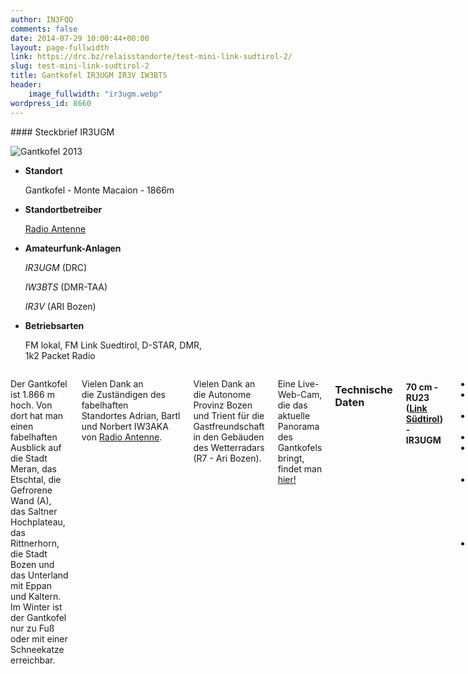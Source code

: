 ```yaml
---
author: IN3FQQ
comments: false
date: 2014-07-29 10:00:44+00:00
layout: page-fullwidth
link: https://drc.bz/relaisstandorte/test-mini-link-sudtirol-2/
slug: test-mini-link-sudtirol-2
title: Gantkofel IR3UGM IR3V IW3BTS
header:
    image_fullwidth: "ir3ugm.webp"
wordpress_id: 8660
---
```



<div class="row">
<div class="medium-4 medium-push-8 columns" markdown="1">
<div class="panel radius" markdown="1">
#### Steckbrief IR3UGM

![Gantkofel 2013](https://drc.bz/wp-content/uploads/2013/10/Gantkofel-2013.jpg)
- **Standort**

    Gantkofel - Monte Macaion - 1866m

- **Standortbetreiber**

    [Radio Antenne](http://www.dieantenne.it)
    
- **Amateurfunk-Anlagen**

    *IR3UGM* (DRC)
    
    *IW3BTS* (DMR-TAA)
    
    *IR3V* (ARI Bozen)
    
- **Betriebsarten**

    FM lokal,
    FM Link Suedtirol,
    D-STAR,
    DMR,   
    1k2 Packet Radio

</div>
</div>


<div class="medium-8 medium-pull-4 columns" markdown="1">

Der Gantkofel ist 1.866 m hoch. Von dort hat man einen fabelhaften Ausblick auf die Stadt Meran, das Etschtal, die Gefrorene Wand (A), das Saltner Hochplateau, das Rittnerhorn, die Stadt Bozen und das Unterland mit Eppan und Kaltern. Im Winter ist der Gantkofel nur zu Fuß oder mit einer Schneekatze erreichbar.

Vielen Dank an die Zuständigen des fabelhaften Standortes Adrian, Bartl und Norbert IW3AKA von [Radio Antenne](http://www.dieantenne.it).

Vielen Dank an die Autonome Provinz Bozen und Trient für die Gastfreundschaft in den Gebäuden des Wetterradars (R7 - Ari Bozen).


Eine Live-Web-Cam, die das aktuelle Panorama des Gantkofels bringt, findet man [hier!](https://www.foto-webcam.eu/webcam/gantkofel/)


### Technische Daten

#### 70 cm - RU23 ([Link Südtirol](https://drc.bz/betriebsarten/linksuedtirol/)) - IR3UGM
- TX: 431,400 MHz
- Ablage: + 1,6 MHz
- Subaudioton: 123,0 Hz
- Echolink: 55883
- Antenne: Dipol RAC Richtung Osten
- Filter: 6 x Bandsperrenfilter, Zirkulator, 3 db Koppler TX, 3 db Koppler RX mit Vorverstärker
- Geräte: Orange PI Zero mit Italtel MB45


#### 2m Simplex Gefrorene Wand
- RTX: 145,3125 MHz
- Subaudioton: 123,0 Hz
- Antenne: Vertikale Dualbandantenne
- Geräte: Kenwood Mobilfunkgerät, Bandsperrenfilter auf 431,400 MHz, Bandsperrenfilter auf 101,4 MHz, Duplexer 2m/70cm

 	
#### 2m Relais (R7 - IR3V)
- TX: 145,775 MHz
- Ablage: - 0,6 MHz
- Subaudioton: keiner
- Antenne: 2 Element Antenne Richtung Osten
- Filter: 6 x Bandsperrenfilter
- Geräte: SteTel, Modell D5SRV, 10 Watt
- Bemerkungen: Reserveumsetzer PRODEL, Modell 69/1, 8 watt, 100 A/h Batterie

#### DMR 70 cm - IW3BTS
- TX: 430,9875 MHz
- Ablage: +5,0 MHz
- Color code: 1
- Antenne: 2 x Dipol 70 cm, V
- Filter: 6 Zellen Bandsperrfilter

 	
 	
#### 2 m - R7 - IR3V
- TX: 145,775 MHz
- Ablage: - 0,6 MHz
- Subaudioton: keiner
- Antenne: 2 Element Antenne Richtung Osten
- Filter: 6 x Bandsperrenfilter
- Geräte: SteTel, Modell D5SRV, 10 Watt
- Bemerkungen: Reserveumsetzer PRODEL, Modell 69/1, 8 watt, 100 A/h Batterie

 	
#### DMR 70 cm - IW3BTS
- TX: 430,9875 MHz
- Ablage: +5,0 MHz
- Color code: 1
- Antenne: 2 x Dipol 70 cm, V
- Filter: 6 Zellen Bandsperrfilter


#### 70 cm - RU18a (Link 70 cm Relè Zugspitze) - IR3UGM
--- zur Zeit QRT (25.11.2018) ---
- TX: 431,2875 MHz
- Ablage: + 1,6 MHz
- Subaudioton: 136,5 Hz
- Antenne: Dipol RAC Richtung Osten
- Filter: 6 x Bandsperrenfilter, Zirkulator, 3 db Koppler TX, 3 db Koppler RX mit Vorverstärker
- Geräte: Motorola MC Compact, [Soundkarte CM119](https://drc.bz/link-sudtirol-by-iw3amq-thomas/), PC Intel ITX D2500, Software AllStarLink mit Linux CentOS, Einspeisung ins [Hamnet](http://hamnetdb.net/mapwindow.cgi?as=64600) (RTX auf [Seceda](https://drc.bz/relaisstandorte/seceda/))
**ACHTUNG:** Zum Öffnen des Zugspitzrelès muss zusätzlich am Anfang der eigenen Aussendung der 1.750 Hz Ton kurz für ca. 1 – 2 Sekunden gesendet werden!!

 	
#### DV Multimode 70 cm - RU27 - IR3UGM
- TX: 431,5125 MHz
- Ablage: +1,6 MHz
- Betriebsarten: DMR, D-Star
- Default Netz: D-Star XLX321 F (_Digital Link Suedtirol_)
- Antenne: 70 cm collinear antenna, V
- Filter: 4 Bandsperrenfilter Forem, umgebaut, Zirkulator
- Geräte: Raspberry PI 3 mit MMDVM-HAT und Yaesu DR-X1E (spendiert von Erich IN3DRS)
- Dashboard: [http://ir3ugm.net.drc.bz/](http://ir3ugm.net.drc.bz/)


#### Packet Radio 1.200 Baud - IR3UGM
--- zur Zeit QRT (25.11.2018) ---
- TX: 144,9250 MHz
- Ablage: -
- Rufzeichen: IR3UGM
- Antenne: 2 m dualband collinear antenna, V
- Filter: Bandsperrfilter auf 100 MHz
- Notes: Gateway ins Hamnet, Interface DLC7, TNC2 mod4, Funkgerät Ducati 2 m


 	
#### HAMNET - IR3UGM
- Info: [https://hamnetdb.net/?q=ir3ugm](https://hamnetdb.net/?q=ir3ugm)
- Usereinstieg: 2,397 GHz, Bandbreite 5 MHz, NStreme
- Zugang: Anfragen für den Zugang bitte an [drc@drc.bz](mailto:drc@drc.bz) richten!


## Posts zum Umsetzer Gantkofel
{: .t60 }
{% include list-posts category='Umsetzer Gantkofel' %}

</div>
</div>